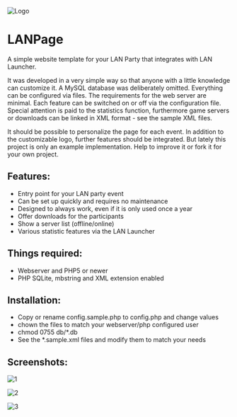 ![Logo](https://github.com/eti-lan/LANPage/blob/master/assets/lan_page.png?raw=true) 
# LANPage
A simple website template for your LAN Party that integrates with LAN Launcher.

It was developed in a very simple way so that anyone with a little knowledge can customize it. A MySQL database was deliberately omitted. Everything can be configured via files. The requirements for the web server are minimal. Each feature can be switched on or off via the configuration file. Special attention is paid to the statistics function, furthermore game servers or downloads can be linked in XML format - see the sample XML files.

It should be possible to personalize the page for each event. In addition to the customizable logo, further features should be integrated. But lately this project is only an example implementation. Help to improve it or fork it for your own project.

## Features:
* Entry point for your LAN party event
* Can be set up quickly and requires no maintenance
* Designed to always work, even if it is only used once a year
* Offer downloads for the participants
* Show a server list (offline/online)
* Various statistic features via the LAN Launcher

## Things required:
* Webserver and PHP5 or newer
* PHP SQLite, mbstring and XML extension enabled

## Installation:
- Copy or rename config.sample.php to config.php and change values
- chown the files to match your webserver/php configured user
- chmod 0755 db/*.db
- See the *.sample.xml files and modify them to match your needs

## Screenshots:

![1](https://raw.githubusercontent.com/eti-lan/LANPage/master/_screenshots/1.png) 

![2](https://raw.githubusercontent.com/eti-lan/LANPage/master/_screenshots/2.png) 

![3](https://raw.githubusercontent.com/eti-lan/LANPage/master/_screenshots/3.png) 
